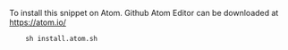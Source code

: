 To install this snippet on Atom. Github Atom Editor can be downloaded at https://atom.io/
```
	sh install.atom.sh
```